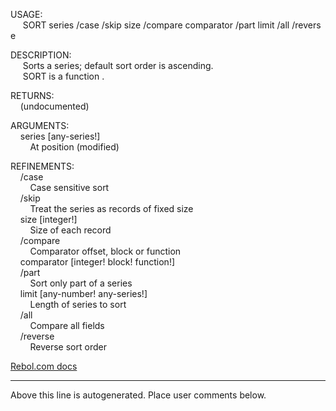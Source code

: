 USAGE:  
&nbsp;&nbsp;&nbsp;&nbsp;&nbsp;SORT&nbsp;series&nbsp;/case&nbsp;/skip&nbsp;size&nbsp;/compare&nbsp;comparator&nbsp;/part&nbsp;limit&nbsp;/all&nbsp;/reverse  
  
DESCRIPTION:  
&nbsp;&nbsp;&nbsp;&nbsp;&nbsp;Sorts&nbsp;a&nbsp;series;&nbsp;default&nbsp;sort&nbsp;order&nbsp;is&nbsp;ascending.  
&nbsp;&nbsp;&nbsp;&nbsp;&nbsp;SORT&nbsp;is&nbsp;a&nbsp;function&nbsp;.  
  
RETURNS:  
&nbsp;&nbsp;&nbsp;&nbsp;(undocumented)  
  
ARGUMENTS:  
&nbsp;&nbsp;&nbsp;&nbsp;series&nbsp;[any-series!]  
&nbsp;&nbsp;&nbsp;&nbsp;&nbsp;&nbsp;&nbsp;&nbsp;At&nbsp;position&nbsp;(modified)  
  
REFINEMENTS:  
&nbsp;&nbsp;&nbsp;&nbsp;/case  
&nbsp;&nbsp;&nbsp;&nbsp;&nbsp;&nbsp;&nbsp;&nbsp;Case&nbsp;sensitive&nbsp;sort  
&nbsp;&nbsp;&nbsp;&nbsp;/skip  
&nbsp;&nbsp;&nbsp;&nbsp;&nbsp;&nbsp;&nbsp;&nbsp;Treat&nbsp;the&nbsp;series&nbsp;as&nbsp;records&nbsp;of&nbsp;fixed&nbsp;size  
&nbsp;&nbsp;&nbsp;&nbsp;size&nbsp;[integer!]  
&nbsp;&nbsp;&nbsp;&nbsp;&nbsp;&nbsp;&nbsp;&nbsp;Size&nbsp;of&nbsp;each&nbsp;record  
&nbsp;&nbsp;&nbsp;&nbsp;/compare  
&nbsp;&nbsp;&nbsp;&nbsp;&nbsp;&nbsp;&nbsp;&nbsp;Comparator&nbsp;offset,&nbsp;block&nbsp;or&nbsp;function  
&nbsp;&nbsp;&nbsp;&nbsp;comparator&nbsp;[integer!&nbsp;block!&nbsp;function!]  
&nbsp;&nbsp;&nbsp;&nbsp;/part  
&nbsp;&nbsp;&nbsp;&nbsp;&nbsp;&nbsp;&nbsp;&nbsp;Sort&nbsp;only&nbsp;part&nbsp;of&nbsp;a&nbsp;series  
&nbsp;&nbsp;&nbsp;&nbsp;limit&nbsp;[any-number!&nbsp;any-series!]  
&nbsp;&nbsp;&nbsp;&nbsp;&nbsp;&nbsp;&nbsp;&nbsp;Length&nbsp;of&nbsp;series&nbsp;to&nbsp;sort  
&nbsp;&nbsp;&nbsp;&nbsp;/all  
&nbsp;&nbsp;&nbsp;&nbsp;&nbsp;&nbsp;&nbsp;&nbsp;Compare&nbsp;all&nbsp;fields  
&nbsp;&nbsp;&nbsp;&nbsp;/reverse  
&nbsp;&nbsp;&nbsp;&nbsp;&nbsp;&nbsp;&nbsp;&nbsp;Reverse&nbsp;sort&nbsp;order  

[Rebol.com docs](http://www.rebol.com/r3/docs/functions/sort.html)
___
Above this line is autogenerated. Place user comments below.